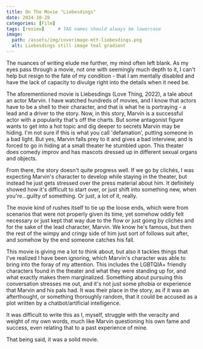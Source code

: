 ```yaml
---
title: On The Movie "Liebesdings"
date: 2024-10-28
categories: [Film]
tags: [review]     # TAG names should always be lowercase
image:
  path: /assets/img/coverimage-mtt-liebesdings.png
  alt: Liebesdings still image teal gradient
---
```


The nuances of writing elude me further, my mind often left blank. As my eyes pass through a movie, not one with seemingly much depth to it, I can't help but resign to the fate of my condition - that I am mentally disabled and have the lack of capacity to divulge right into the details when it need be.

The aforementioned movie is Liebesdings (Love Thing, 2022), a tale about an actor Marvin. I have watched hundreds of movies, and I know that actors have to be a shell to their character, and that is what he is portraying - a lead and a driver to the story. Now, in this story, Marvin is a successful actor with a popularity that's off the charts. But some antagonist figure wants to get into a hot topic and dig deeper to secrets Marvin may be hiding. I'm not sure if this is what you call 'defamation', putting someone in a bad light. But yes, Marvin falls prey to it and gives a bad interview, and is forced to go in hiding at a small theater he stumbled upon. This theater does comedy improv and has mascots dressed up in different sexual organs and objects.

From there, the story doesn't quite progress well. If we go by clichés, I was expecting Marvin's character to develop while staying in the theater, but instead he just gets stressed over the press material about him. It definitely showed how it's difficult to start over, or just shift into something new, when you're...guilty of something. Or just, a lot of it, really.

The movie kind of rushes itself to tie up the loose ends, which were from scenarios that were not properly given its time, yet somehow oddly felt necessary or just kept that way due to the flow or just going by clichés and for the sake of the lead character, Marvin. We know he's famous, but then the rest of the wimpy and cringy side of him just sort of follows suit after, and somehow by the end someone catches his fall.

This movie is giving me a lot to think about, but also it tackles things that I've realized I have been ignoring, which Marvin's character was able to bring into the foray of my attention. This includes the LGBTQIA+ friendly characters found in the theater and what they were standing up for, and what exactly makes them marginalized. Something about pursuing this conversation stresses me out, and it's not just some phobia or experience that Marvin and his pals had. It was their place in the story, as if it was an afterthought, or something thoroughly random, that it could be accused as a plot written by a chatbot/artificial intelligence.

It was difficult to write this as I, myself, struggle with the veracity and weight of my own words, much like Marvin questioning his own fame and success, even relating that to a past experience of mine.

That being said, it was a solid movie.